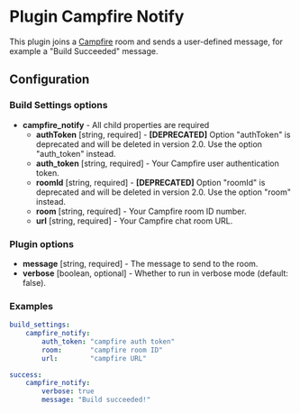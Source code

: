 Plugin Campfire Notify
======================

This plugin joins a [Campfire](https://campfirenow.com/) room and sends a user-defined message, for example a 
"Build Succeeded" message.

Configuration
-------------

### Build Settings options

* **campfire_notify** - All child properties are required
    * **authToken** [string, required] - **[DEPRECATED]** Option "authToken" is deprecated and will be deleted in version 
2.0. Use the option "auth_token" instead.
    * **auth_token** [string, required] - Your Campfire user authentication token.
    * **roomId** [string, required] - **[DEPRECATED]** Option "roomId" is deprecated and will be deleted in version 
2.0. Use the option "room" instead.
    * **room** [string, required] - Your Campfire room ID number.
    * **url** [string, required] - Your Campfire chat room URL.

### Plugin options

* **message** [string, required] - The message to send to the room.
* **verbose** [boolean, optional] - Whether to run in verbose mode (default: false).

### Examples

```yaml
build_settings:
    campfire_notify:
        auth_token: "campfire auth token"
        room:       "campfire room ID"
        url:        "campfire URL"

success:
    campfire_notify:
        verbose: true
        message: "Build succeeded!"
```
